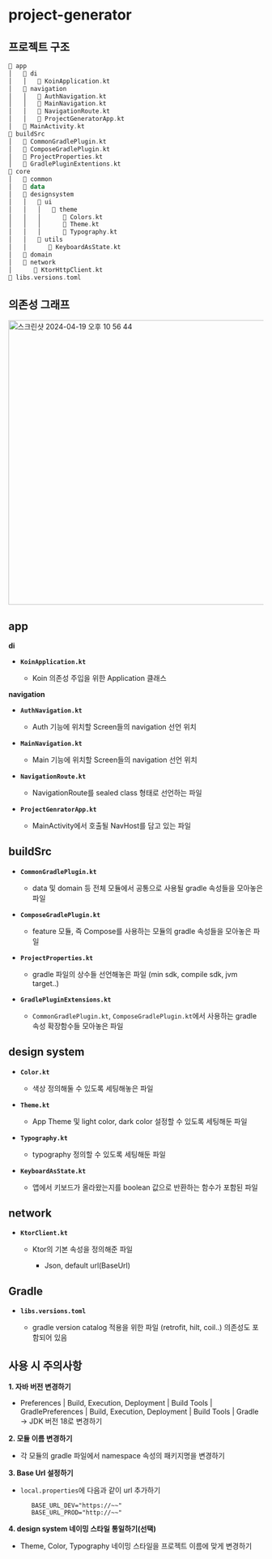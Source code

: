 # project-generator
## 프로젝트 구조
  
``` kotlin
📁 app
│   📁 di
│   │   📁 KoinApplication.kt
│   📁 navigation
│   │   📁 AuthNavigation.kt
│   │   📁 MainNavigation.kt
│   │   📁 NavigationRoute.kt
│   │   📁 ProjectGeneratorApp.kt
│   📁 MainActivity.kt
📁 buildSrc
│   📁 CommonGradlePlugin.kt
│   📁 ComposeGradlePlugin.kt
│   📁 ProjectProperties.kt
│   📁 GradlePluginExtentions.kt
📁 core
│   📁 common
│   📁 data
│   📁 designsystem
│   │   📁 ui
│   │   │   📁 theme
│   │   │      📁 Colors.kt
│   │   │      📁 Theme.kt
│   │   │      📁 Typography.kt
│   │   📁 utils
│   │      📁 KeyboardAsState.kt
│   📁 domain
│   📁 network
│      📁 KtorHttpClient.kt
📁 libs.versions.toml
```

## 의존성 그래프
<img width="561" alt="스크린샷 2024-04-19 오후 10 56 44" src="https://github.com/Tmdhoon2/project-generator/assets/102812085/6a57310c-adb3-445e-b3cf-c6ef312a3da6">

## app
**di**

- **`KoinApplication.kt`**
  
   - Koin 의존성 주입을 위한 Application 클래스

**navigation**

- **`AuthNavigation.kt`**
   - Auth 기능에 위치할 Screen들의 navigation 선언 위치
  
- **`MainNavigation.kt`**
   - Main 기능에 위치할 Screen들의 navigation 선언 위치

- **`NavigationRoute.kt`**
   - NavigationRoute를 sealed class 형태로 선언하는 파일

- **`ProjectGenratorApp.kt`**
   - MainActivity에서 호출될 NavHost를 담고 있는 파일

## buildSrc

- **`CommonGradlePlugin.kt`**
   - data 및 domain 등 전체 모듈에서 공통으로 사용될 gradle 속성들을 모아놓은 파일

- **`ComposeGradlePlugin.kt`**
   - feature 모듈, 즉 Compose를 사용하는 모듈의 gradle 속성들을 모아놓은 파일

- **`ProjectProperties.kt`**
   - gradle 파일의 상수들 선언해놓은 파일 (min sdk, compile sdk, jvm target..)

- **`GradlePluginExtensions.kt`**
   - ```CommonGradlePlugin.kt```, ```ComposeGradlePlugin.kt```에서 사용하는 gradle 속성 확장함수들 모아놓은 파일


## design system

- **`Color.kt`**
   - 색상 정의해둘 수 있도록 세팅해놓은 파일

- **`Theme.kt`**
   - App Theme 및 light color, dark color 설정할 수 있도록 세팅해둔 파일

- **`Typography.kt`**
   - typography 정의할 수 있도록 세팅해둔 파일

- **`KeyboardAsState.kt`**
   - 앱에서 키보드가 올라왔는지를 boolean 값으로 반환하는 함수가 포함된 파일
 
## network

- **`KtorClient.kt`**
  
  - Ktor의 기본 속성을 정의해준 파일
    
    - Json, default url(BaseUrl)


## Gradle

- **`libs.versions.toml`**
  
   - gradle version catalog 적용을 위한 파일 (retrofit, hilt, coil..) 의존성도 포함되어 있음


## 사용 시 주의사항

**1. 자바 버전 변경하기**
   - Preferences | Build, Execution, Deployment | Build Tools | GradlePreferences | Build, Execution, Deployment | Build Tools | Gradle -> JDK 버전 18로 변경하기

**2. 모듈 이름 변경하기**
   - 각 모듈의 gradle 파일에서 namespace 속성의 패키지명을 변경하기

**3. Base Url 설정하기**
   - `local.properties`에 다음과 같이 url 추가하기
     
     ```properties
        BASE_URL_DEV="https://~~" 
        BASE_URL_PROD="http://~~" 
     ```
     
**4. design system 네이밍 스타일 통일하기(선택)**
   - Theme, Color, Typography 네이밍 스타일을 프로젝트 이름에 맞게 변경하기   
